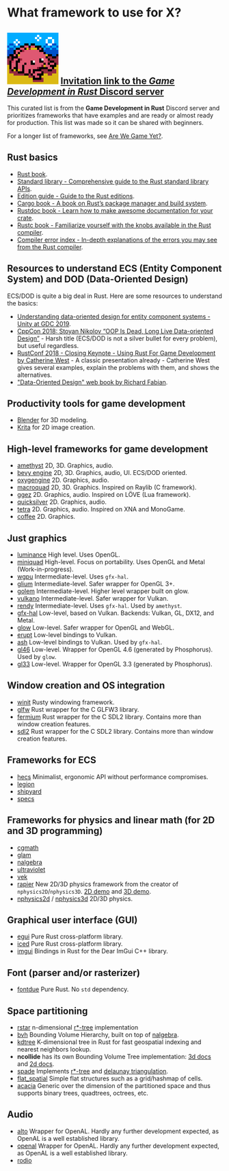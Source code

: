 # What framework to use for X?

## ![Community Icon](./community-icon.png) [Invitation link to the ***Game Development in Rust*** Discord server](https://discord.gg/yNtPTb2)

This curated list is from the **Game Development in Rust** Discord server and prioritizes frameworks that have examples and are ready or almost ready for production. This list was made so it can be shared with beginners.

For a longer list of frameworks, see [Are We Game Yet?](https://arewegameyet.rs).

## Rust basics

- [Rust book](https://doc.rust-lang.org/book/).
- [Standard library - Comprehensive guide to the Rust standard library APIs](https://doc.rust-lang.org/std/index.html).
- [Edition guide - Guide to the Rust editions](https://doc.rust-lang.org/edition-guide/index.html).
- [Cargo book - A book on Rust’s package manager and build system](https://doc.rust-lang.org/cargo/index.html).
- [Rustdoc book - Learn how to make awesome documentation for your crate](https://doc.rust-lang.org/rustdoc/index.html).
- [Rustc book - Familiarize yourself with the knobs available in the Rust compiler](https://doc.rust-lang.org/rustc/index.html).
- [Compiler error index - In-depth explanations of the errors you may see from the Rust compiler](https://doc.rust-lang.org/error-index.html).


## Resources to understand ECS (Entity Component System) and DOD (Data-Oriented Design)

ECS/DOD is quite a big deal in Rust. Here are some resources to understand the basics:

- [Understanding data-oriented design for entity component systems - Unity at GDC 2019](https://www.youtube.com/watch?v=0_Byw9UMn9g).
- [CppCon 2018: Stoyan Nikolov “OOP Is Dead, Long Live Data-oriented Design”](https://www.youtube.com/watch?v=yy8jQgmhbAU) - Harsh title (ECS/DOD is not a silver bullet for every problem), but useful regardless.
- [RustConf 2018 - Closing Keynote - Using Rust For Game Development by Catherine West](https://www.youtube.com/watch?v=aKLntZcp27M) - A classic presentation already - Catherine West gives several examples, explain the problems with them, and shows the alternatives.
- ["Data-Oriented Design" web book by Richard Fabian](https://dataorienteddesign.com/dodbook).

## Productivity tools for game development

- [Blender](https://www.blender.org) for 3D modeling.
- [Krita](https://krita.org/en) for 2D image creation.

## High-level frameworks for game development

- [amethyst](https://docs.rs/amethyst) 2D, 3D. Graphics, audio.
- [bevy engine](https://bevyengine.org) 2D, 3D. Graphics, audio, UI. ECS/DOD oriented.
- [oxygengine](https://docs.rs/oxygengine) 2D. Graphics, audio.
- [macroquad](https://docs.rs/macroquad) 2D, 3D. Graphics. Inspired on Raylib (C framework).
- [ggez](https://docs.rs/ggez) 2D. Graphics, audio. Inspired on LÖVE (Lua framework).
- [quicksilver](https://docs.rs/quicksilver) 2D. Graphics, audio.
- [tetra](https://docs.rs/tetra) 2D. Graphics, audio. Inspired on XNA and MonoGame.
- [coffee](https://docs.rs/coffee) 2D. Graphics.

## Just graphics

- [luminance](https://docs.rs/luminance) High level. Uses OpenGL.
- [miniquad](https://docs.rs/miniquad) High-level. Focus on portability. Uses OpenGL and Metal (Work-in-progress).
- [wgpu](https://docs.rs/wgpu) Intermediate-level. Uses `gfx-hal`.
- [glium](https://docs.rs/glium) Intermediate-level. Safer wrapper for OpenGL 3+.
- [golem](https://docs.rs/golem) Intermediate-level. Higher level wrapper built on glow.
- [vulkano](https://docs.rs/vulkano) Intermediate-level. Safer wrapper for Vulkan.
- [rendy](https://docs.rs/rendy) Intermediate-level. Uses `gfx-hal`. Used by `amethyst`.
- [gfx-hal](https://docs.rs/gfx-hal) Low-level, based on Vulkan. Backends: Vulkan, GL, DX12, and Metal.
- [glow](https://docs.rs/glow) Low-level. Safer wrapper for OpenGL and WebGL.
- [erupt](https://docs.rs/erupt) Low-level bindings to Vulkan.
- [ash](https://docs.rs/ash) Low-level bindings to Vulkan. Used by `gfx-hal`.
- [gl46](https://docs.rs/gl46) Low-level. Wrapper for OpenGL 4.6 (generated by Phosphorus). Used by `glow`.
- [gl33](https://docs.rs/gl33) Low-level. Wrapper for OpenGL 3.3 (generated by Phosphorus).

## Window creation and OS integration

- [winit](https://docs.rs/winit) Rusty windowing framework.
- [glfw](https://docs.rs/glfw) Rust wrapper for the C GLFW3 library.
- [fermium](https://docs.rs/fermium) Rust wrapper for the C SDL2 library. Contains more than window creation features.
- [sdl2](https://docs.rs/sdl2) Rust wrapper for the C SDL2 library. Contains more than window creation features.

## Frameworks for ECS

- [hecs](https://docs.rs/hecs) Minimalist, ergonomic API without performance compromises.
- [legion](https://docs.rs/legion)
- [shipyard](https://docs.rs/shipyard)
- [specs](https://docs.rs/specs)

## Frameworks for physics and linear math (for 2D and 3D programming)

- [cgmath](https://docs.rs/cgmath)
- [glam](https://docs.rs/glam)
- [nalgebra](https://docs.rs/nalgebra)
- [ultraviolet](https://docs.rs/ultraviolet)
- [vek](https://docs.rs/vek)
- [rapier](https://rapier.rs) New 2D/3D physics framework from the creator of `nphysics2D`/`nphysics3D`. [2D demo](https://rapier.rs/demos2d/index.html) and [3D demo](https://rapier.rs/demos3d/index.html).
- [nphysics2d](https://docs.rs/nphysics2d) / [nphysics3d](https://docs.rs/nphysics3d) 2D/3D physics.

## Graphical user interface (GUI)

- [egui](https://docs.rs/egui/) Pure Rust cross-platform library.
- [iced](https://docs.rs/iced/) Pure Rust cross-platform library.
- [imgui](https://docs.rs/imgui/) Bindings in Rust for the Dear ImGui C++ library.

## Font (parser and/or rasterizer)

- [fontdue](https://docs.rs/fontdue) Pure Rust. No `std` dependency.

## Space partitioning 

- [rstar](https://docs.rs/crate/rstar/) n-dimensional [r*-tree](https://en.wikipedia.org/wiki/R*_tree) implementation
- [bvh](https://docs.rs/crate/bvh/) Bounding Volume Hierarchy, built on top of [nalgebra](https://www.nalgebra.org/).
- [kdtree](https://docs.rs/crate/kdtree/) K-dimensional tree in Rust for fast geospatial indexing and nearest neighbors lookup.
- **ncollide** has its own Bounding Volume Tree implementation: [3d docs](https://www.ncollide.org/rustdoc/ncollide3d/partitioning/struct.BVT.html) and [2d docs](https://www.ncollide.org/rustdoc/ncollide2d/partitioning/struct.BVT.html).
- [spade](https://docs.rs/crate/spade/) Implements  [r*-tree](https://en.wikipedia.org/wiki/R*_tree) and [delaunay triangulation](https://en.wikipedia.org/wiki/Delaunay_triangulation).
- [flat_spatial](https://docs.rs/crate/flat_spatial/) Simple flat structures such as a grid/hashmap of cells.
- [acacia](https://docs.rs/crate/acacia/)  Generic over the dimension of the partitioned space and thus supports binary trees, quadtrees, octrees, etc.

## Audio

- [alto](https://docs.rs/alto) Wrapper for OpenAL. Hardly any further development expected, as OpenAL is a well established library.
- [openal](https://docs.rs/openal) Wrapper for OpenAL. Hardly any further development expected, as OpenAL is a well established library.
- [rodio](https://docs.rs/rodio)
